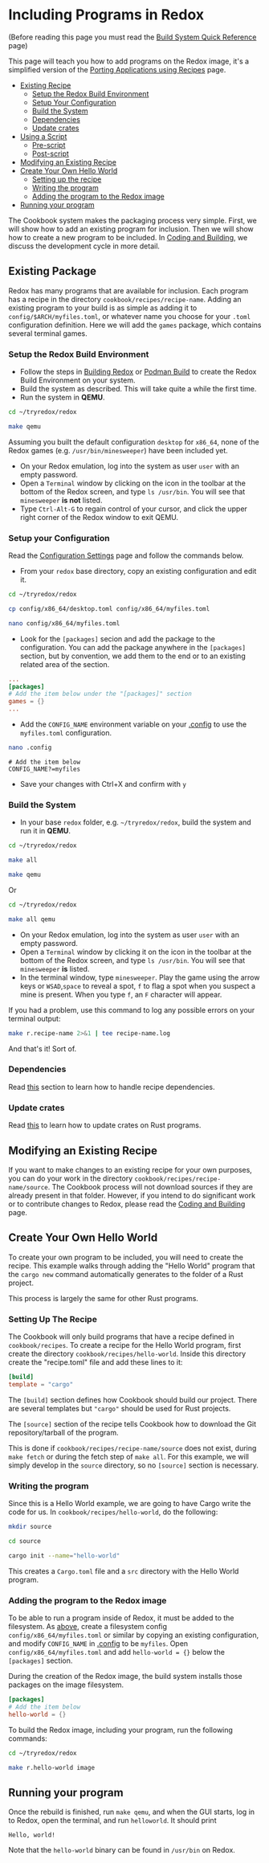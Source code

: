 # Including Programs in Redox

(Before reading this page you must read the [Build System Quick Reference](./ch08-06-build-system-reference.md) page)

This page will teach you how to add programs on the Redox image, it's a simplified version of the [Porting Applications using Recipes](./ch09-03-porting-applications.md) page.

- [Existing Recipe](#existing-recipe)
  - [Setup the Redox Build Environment](#setup-the-redox-build-environment)
  - [Setup Your Configuration](#setup-your-configuration)
  - [Build the System](#build-the-system)
  - [Dependencies](#dependencies)
  - [Update crates](#update-crates)
- [Using a Script](#using-a-script)
  - [Pre-script](#pre-script)
  - [Post-script](#post-script)
- [Modifying an Existing Recipe](#modifying-an-existing-recipe)
- [Create Your Own Hello World](#create-your-own-hello-world)
  - [Setting up the recipe](#setting-up-the-recipe)
  - [Writing the program](#writing-the-program)
  - [Adding the program to the Redox image](#adding-the-program-to-the-redox-image)
- [Running your program](#running-your-program)

The Cookbook system makes the packaging process very simple. First, we will show how to add an existing program for inclusion. Then we will show how to create a new program to be included. In [Coding and Building](./ch09-02-coding-and-building.md), we discuss the development cycle in more detail.

## Existing Package

Redox has many programs that are available for inclusion. Each program has a recipe in the directory `cookbook/recipes/recipe-name`. Adding an existing program to your build is as simple as adding it to `config/$ARCH/myfiles.toml`, or whatever name you choose for your `.toml` configuration definition. Here we will add the `games` package, which contains several terminal games.

### Setup the Redox Build Environment

- Follow the steps in [Building Redox](./ch02-05-building-redox.md) or [Podman Build](./ch02-06-podman-build.md) to create the Redox Build Environment on your system.
- Build the system as described. This will take quite a while the first time.
- Run the system in **QEMU**.

```sh
cd ~/tryredox/redox
```

```sh
make qemu
```

Assuming you built the default configuration `desktop` for `x86_64`, none of the Redox games (e.g. `/usr/bin/minesweeper`) have been included yet.

- On your Redox emulation, log into the system as user `user` with an empty password.
- Open a `Terminal` window by clicking on the icon in the toolbar at the bottom of the Redox screen, and type `ls /usr/bin`. You will see that `minesweeper` **is not** listed.
- Type `Ctrl-Alt-G` to regain control of your cursor, and click the upper right corner of the Redox window to exit QEMU.

### Setup your Configuration

Read the [Configuration Settings](./ch02-07-configuration-settings.md) page and follow the commands below.

- From your `redox` base directory, copy an existing configuration and edit it.

```sh
cd ~/tryredox/redox
```

```sh
cp config/x86_64/desktop.toml config/x86_64/myfiles.toml
```

```sh
nano config/x86_64/myfiles.toml
```

- Look for the `[packages]` secion and add the package to the configuration. You can add the package anywhere in the `[packages]` section, but by convention, we add them to the end or to an existing related area of the section.

```toml
...
[packages]
# Add the item below under the "[packages]" section
games = {}
...
```

- Add the `CONFIG_NAME` environment variable on your [.config](./ch02-07-configuration-settings.md#config) to use the `myfiles.toml` configuration.

```sh
nano .config
```

```
# Add the item below
CONFIG_NAME?=myfiles
```

- Save your changes with Ctrl+X and confirm with `y`

### Build the System

- In your base `redox` folder, e.g. `~/tryredox/redox`, build the system and run it in **QEMU**.

```sh
cd ~/tryredox/redox
```

```sh
make all
```

```sh
make qemu
```

Or

```sh
cd ~/tryredox/redox
```

```sh
make all qemu
```

- On your Redox emulation, log into the system as user `user` with an empty password.
- Open a `Terminal` window by clicking it on the icon in the toolbar at the bottom of the Redox screen, and type `ls /usr/bin`. You will see that `minesweeper` **is** listed.
- In the terminal window, type `minesweeper`. Play the game using the arrow keys or `WSAD`,`space` to reveal a spot, `f` to flag a spot when you suspect a mine is present. When you type `f`, an `F` character will appear.

If you had a problem, use this command to log any possible errors on your terminal output:

```sh
make r.recipe-name 2>&1 | tee recipe-name.log
```

And that's it! Sort of. 

### Dependencies

Read [this](./ch09-03-porting-applications.md#dependencies) section to learn how to handle recipe dependencies.

### Update crates

Read [this](./ch09-03-porting-applications.md#update-crates) to learn how to update crates on Rust programs.

## Modifying an Existing Recipe

If you want to make changes to an existing recipe for your own purposes, you can do your work in the directory `cookbook/recipes/recipe-name/source`. The Cookbook process will not download sources if they are already present in that folder. However, if you intend to do significant work or to contribute changes to Redox, please read the [Coding and Building](./ch09-02-coding-and-building.md) page.

## Create Your Own Hello World

To create your own program to be included, you will need to create the recipe. This example walks through adding the "Hello World" program that the `cargo new` command automatically generates to the folder of a Rust project.

This process is largely the same for other Rust programs.

### Setting Up The Recipe

The Cookbook will only build programs that have a recipe defined in
`cookbook/recipes`. To create a recipe for the Hello World program, first create the directory `cookbook/recipes/hello-world`. Inside this directory create the "recipe.toml" file and add these lines to it:

```toml
[build]
template = "cargo"
```

The `[build]` section defines how Cookbook should build our project. There are
several templates but `"cargo"` should be used for Rust projects.

The `[source]` section of the recipe tells Cookbook how to download the Git repository/tarball of the program.

This is done if `cookbook/recipes/recipe-name/source` does not exist, during `make fetch` or during the fetch step of `make all`. For this example, we will simply develop in the `source` directory, so no `[source]` section is necessary.

### Writing the program

Since this is a Hello World example, we are going to have Cargo write the code for us. In `cookbook/recipes/hello-world`, do the following:

```sh
mkdir source
```

```sh
cd source
```

```sh
cargo init --name="hello-world"
```

This creates a `Cargo.toml` file and a `src` directory with the Hello World program.

### Adding the program to the Redox image

To be able to run a program inside of Redox, it must be added to the filesystem. As [above](#existing-package), create a filesystem config `config/x86_64/myfiles.toml` or similar by copying an existing configuration, and modify `CONFIG_NAME` in [.config](./ch02-07-configuration-settings.md#config) to be `myfiles`. Open `config/x86_64/myfiles.toml` and add `hello-world = {}` below the `[packages]` section.

During the creation of the Redox image, the build system installs those packages on the image filesystem.

```toml
[packages]
# Add the item below
hello-world = {}
```

To build the Redox image, including your program, run the following commands:

```sh
cd ~/tryredox/redox
```

```sh
make r.hello-world image
```

## Running your program

Once the rebuild is finished, run `make qemu`, and when the GUI starts, log in to Redox, open the terminal, and run `helloworld`. It should print

```
Hello, world!
```

Note that the `hello-world` binary can be found in `/usr/bin` on Redox.
